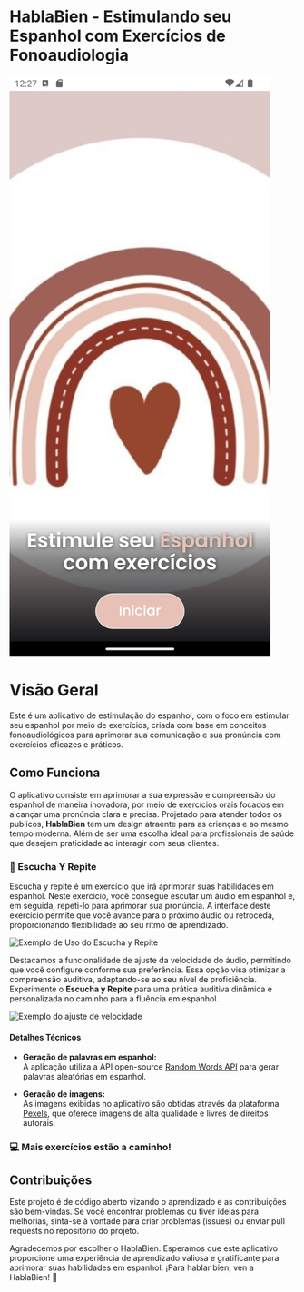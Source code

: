 # HablaBien - Estimulando seu Espanhol com Exercícios de Fonoaudiologia

![Exemplo de Uso](./assets/images/captura1.png)

# Visão Geral

Este é um aplicativo de estimulação do espanhol, com o foco em estimular seu espanhol por meio de exercícios, criada com base em conceitos fonoaudiológicos para aprimorar sua comunicação e sua pronúncia com exercícios eficazes e práticos.

## Como Funciona

O aplicativo consiste em aprimorar a sua expressão e compreensão do espanhol de maneira inovadora, por meio de exercícios orais focados em alcançar uma pronúncia clara e precisa. Projetado para atender todos os publicos, **HablaBien** tem um design atraente para as crianças e ao mesmo tempo moderna. Além de ser uma escolha ideal para profissionais de saúde que desejem praticidade ao interagir com seus clientes.

### 🙇 Escucha Y Repite

Escucha y repite é um exercício que irá aprimorar suas habilidades em espanhol. Neste exercício, você consegue escutar um áudio em espanhol e, em seguida, repeti-lo para aprimorar sua pronúncia. A interface deste exercício permite que você avance para o próximo áudio ou retroceda, proporcionando flexibilidade ao seu ritmo de aprendizado.

![Exemplo de Uso do Escucha y Repite](./assets/captura2.png)

Destacamos a funcionalidade de ajuste da velocidade do áudio, permitindo que você configure conforme sua preferência. Essa opção visa otimizar a compreensão auditiva, adaptando-se ao seu nível de proficiência. Experimente o **Escucha y Repite** para uma prática auditiva dinâmica e personalizada no caminho para a fluência em espanhol.

![Exemplo do ajuste de velocidade](./assets/captura3.png)

#### Detalhes Técnicos

- **Geração de palavras em espanhol:**  
  A aplicação utiliza a API open-source [Random Words API](https://github.com/mcnaveen/Random-Words-API) para gerar palavras aleatórias em espanhol.

- **Geração de imagens:**  
  As imagens exibidas no aplicativo são obtidas através da plataforma [Pexels](https://www.pexels.com), que oferece imagens de alta qualidade e livres de direitos autorais.

### 💻 Mais exercícios estão a caminho!

## Contribuições

Este projeto é de código aberto vizando o aprendizado e as contribuições são bem-vindas. Se você encontrar problemas ou tiver ideias para melhorias, sinta-se à vontade para criar problemas (issues) ou enviar pull requests no repositório do projeto.

Agradecemos por escolher o HablaBien. Esperamos que este aplicativo proporcione uma experiência de aprendizado valiosa e gratificante para aprimorar suas habilidades em espanhol. ¡Para hablar bien, ven a HablaBien! 🌟
